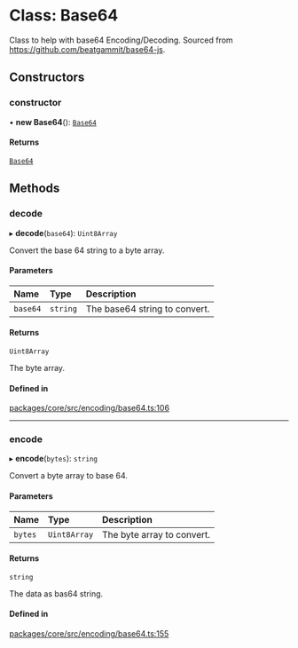 # Class: Base64

Class to help with base64 Encoding/Decoding.
Sourced from https://github.com/beatgammit/base64-js.

## Constructors

### constructor

• **new Base64**(): [`Base64`](Base64.md)

#### Returns

[`Base64`](Base64.md)

## Methods

### decode

▸ **decode**(`base64`): `Uint8Array`

Convert the base 64 string to a byte array.

#### Parameters

| Name | Type | Description |
| :------ | :------ | :------ |
| `base64` | `string` | The base64 string to convert. |

#### Returns

`Uint8Array`

The byte array.

#### Defined in

[packages/core/src/encoding/base64.ts:106](https://github.com/gtscio/framework/blob/ed1186b/packages/core/src/encoding/base64.ts#L106)

___

### encode

▸ **encode**(`bytes`): `string`

Convert a byte array to base 64.

#### Parameters

| Name | Type | Description |
| :------ | :------ | :------ |
| `bytes` | `Uint8Array` | The byte array to convert. |

#### Returns

`string`

The data as bas64 string.

#### Defined in

[packages/core/src/encoding/base64.ts:155](https://github.com/gtscio/framework/blob/ed1186b/packages/core/src/encoding/base64.ts#L155)
